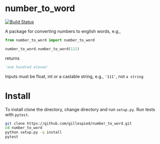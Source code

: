 # number_to_word
[![Build Status](https://travis-ci.org/gillespied/ideal-octo-spoon.svg?branch=master)](https://travis-ci.org/gillespied/ideal-octo-spoon)

A package for converting numbers to english words, e.g., 

```python
from number_to_word import number_to_word

number_to_word.number_to_word(111)
```

returns

```python
'one hundred eleven'
```

Inputs must be float, int or a castable string, e.g., `'111'`, not `a string`

# Install

To install clone the directory, change directory and run `setup.py`. Run tests with `pytest`.

```bash
git clone https://github.com/gillespied/number_to_word.git
cd number_to_word
python setup.py -q install
pytest
```

